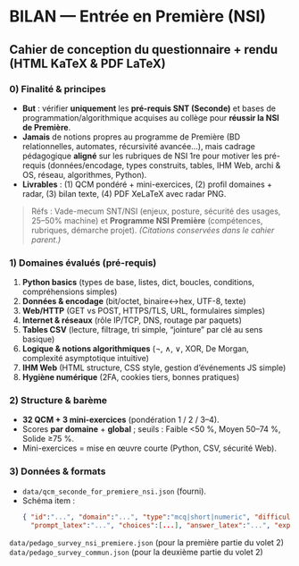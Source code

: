 # BILAN — Entrée en Première (NSI)
## Cahier de conception du questionnaire + rendu (HTML KaTeX & PDF LaTeX)

### 0) Finalité & principes
- **But** : vérifier **uniquement** les **pré-requis SNT (Seconde)** et bases de programmation/algorithmique acquises au collège pour **réussir la NSI de Première**.  
- **Jamais** de notions propres au programme de Première (BD relationnelles, automates, récursivité avancée…), mais cadrage pédagogique **aligné** sur les rubriques de NSI 1re pour motiver les pré-requis (données/encodage, types construits, tables, IHM Web, archi & OS, réseau, algorithmes, Python).  
- **Livrables** : (1) QCM pondéré + mini-exercices, (2) profil domaines + radar, (3) bilan texte, (4) PDF XeLaTeX avec radar PNG.

> Réfs : Vade-mecum SNT/NSI (enjeux, posture, sécurité des usages, 25–50% machine) et **Programme NSI Première** (compétences, rubriques, démarche projet). *(Citations conservées dans le cahier parent.)*

### 1) Domaines évalués (pré-requis)
1. **Python basics** (types de base, listes, dict, boucles, conditions, compréhensions simples)  
2. **Données & encodage** (bit/octet, binaire↔hex, UTF-8, texte)  
3. **Web/HTTP** (GET vs POST, HTTPS/TLS, URL, formulaires simples)  
4. **Internet & réseaux** (rôle IP/TCP, DNS, routage par paquets)  
5. **Tables CSV** (lecture, filtrage, tri simple, “jointure” par clé au sens basique)  
6. **Logique & notions algorithmiques** (¬, ∧, ∨, XOR, De Morgan, complexité asymptotique intuitive)  
7. **IHM Web** (HTML structure, CSS style, gestion d’événements JS simple)  
8. **Hygiène numérique** (2FA, cookies tiers, bonnes pratiques)

### 2) Structure & barème
- **32 QCM + 3 mini-exercices** (pondération 1 / 2 / 3–4).  
- Scores **par domaine** + **global** ; seuils : Faible <50 %, Moyen 50–74 %, Solide ≥75 %.  
- Mini-exercices = mise en œuvre courte (Python, CSV, sécurité Web).

### 3) Données & formats
- `data/qcm_seconde_for_premiere_nsi.json` (fourni).  
- Schéma item :  
  ```json
  { "id":"...", "domain":"...", "type":"mcq|short|numeric", "difficulty":"A|B|C", "weight":1|2|3|4,
    "prompt_latex":"...", "choices":[...], "answer_latex":"...", "explanation_latex":"..." }
`data/pedago_survey_nsi_premiere.json` (pour la première partie du volet 2)
`data/pedago_survey_commun.json` (pour la deuxième partie du volet 2)
